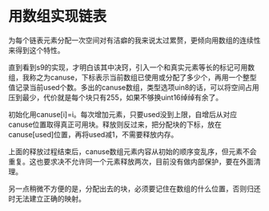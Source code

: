 用数组实现链表
====
为每个链表元素分配一次空间对有洁癖的我来说太过累赘，更倾向用数组的连续性来得到这个特性。

直到看到s9的实现，才明白该其中决窍，引入一个和真实元素等长的标记可用数组，我称之为canuse，下标表示当前数组已使用或分配了多少个，再用一个整型值记录当前used个数。多出的canuse数组，类型选项uin8的话，可以将空间占用压到最少，代价就是每个块只有255，如果不够换uint16绰绰有余了。

初始化用canuse[i]=i。每次增加元素，只要used没到上限，自增后从对应canuse位置取得真正可用块。释放则反过来，把分配块的下标，放在canuse[used]位置，再将used减1，不需要释放内存。

上面的释放过程结束后，canuse数组元素内容从初始的顺序变乱序，但元素不会重复。这也要求决不允许同一个元素释放两次，目前没有做内部保护，要在外面清理。

另一点稍微不方便的是，分配出去的块，必须要记住在数组的什么位置，否则归还时无法建立正确的映射。